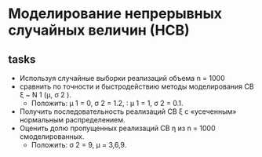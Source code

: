 # Моделирование непрерывных случайных величин (НСВ)
## tasks
- Используя случайные выборки реализаций объема n = 1000
- сравнить по точности и быстродействию методы моделирования CB ξ ~ N 1 (μ, σ 2 ). 
  - Положить: μ 1 = 0, σ 2 = 1.2, ∶ μ 1 = 1, σ 2 = 0.1. 
- Получить последовательность реализаций CB ξ c «усеченным» нормальным распределением. 
- Оценить долю пропущенных реализаций CB η из n = 1000 смоделированных.
  - Положить: σ 2 = 9, μ = 3,6,9.
